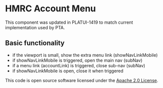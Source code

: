 # HMRC Account Menu

This component was updated in PLATUI-1419 to match current implementation used by PTA.

## Basic functionality

- if the viewport is small, show the extra menu link (showNavLinkMobile)
- if showNavLinkMobile is triggered, open the main nav (subNav)
- if a menu link (accountLink) is triggered, close sub-nav (subNav)
- if showNavLinkMobile is open, close it when triggered

This code is open source software licensed under the [Apache 2.0 License]("http://www.apache.org/licenses/LICENSE-2.0.html").
